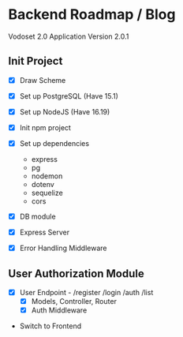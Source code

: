 
# Backend Roadmap / Blog
Vodoset 2.0 Application
Version 2.0.1

## Init Project

- [x] Draw Scheme

- [x] Set up PostgreSQL (Have 15.1)
- [x] Set up NodeJS (Have 16.19)
- [x] Init npm project
- [x] Set up dependencies
    - express
    - pg
    - nodemon
    - dotenv
    - sequelize
    - cors

- [x] DB module
- [x] Express Server
- [x] Error Handling Middleware

## User Authorization Module

- [x] User Endpoint - /register /login /auth /list
    - [x] Models, Controller, Router
    - [x] Auth Middleware

- Switch to Frontend

